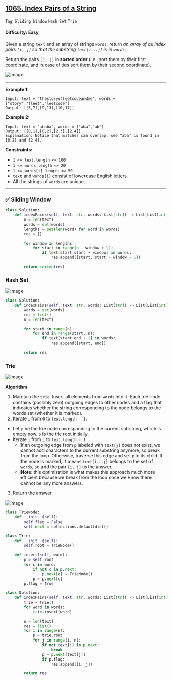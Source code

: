 ## [1065. Index Pairs of a String](https://leetcode.com/problems/index-pairs-of-a-string/)

```Tag```: ```Sliding Window``` ```Hash Set``` ```Trie```

#### Difficulty: Easy

Given a string ```text``` and an array of strings ```words```, return _an array of all index pairs ```[i, j]``` so that the substring ```text[i...j]``` is in ```words```_.

Return the pairs ```[i, j]``` in __sorted order__ (i.e., sort them by their first coordinate, and in case of ties sort them by their second coordinate).

![image](https://user-images.githubusercontent.com/35042430/235569431-d24c9a39-9e06-408e-a3e7-7574ff3e9231.png)

---

__Example 1:__
```
Input: text = "thestoryofleetcodeandme", words = ["story","fleet","leetcode"]
Output: [[3,7],[9,13],[10,17]]
```

__Example 2:__
```
Input: text = "ababa", words = ["aba","ab"]
Output: [[0,1],[0,2],[2,3],[2,4]]
Explanation: Notice that matches can overlap, see "aba" is found in [0,2] and [2,4].
```

__Constraints:__

- ```1 <= text.length <= 100```
- ```1 <= words.length <= 20```
- ```1 <= words[i].length <= 50```
- ```text``` and ```words[i]``` consist of lowercase English letters.
- All the strings of ```words``` are unique.

---

### ✅ Sliding Window

```Python
class Solution:
    def indexPairs(self, text: str, words: List[str]) -> List[List[int]]:
        n = len(text)
        words = set(words)
        lengths = set(len(word) for word in words)
        res = []

        for window in lengths:
            for start in range(n - window + 1):
                if text[start:start + window] in words:
                    res.append([start, start + window - 1])

        return sorted(res)
```

### Hash Set

![image](https://user-images.githubusercontent.com/35042430/235575118-1bed904c-99f7-40ed-858e-7f03dc0815f2.png)

```Python
class Solution:
    def indexPairs(self, text: str, words: List[str]) -> List[List[int]]:
        words = set(words)
        res = list()
        n = len(text)

        for start in range(n):
            for end in range(start, n):
                if text[start:end + 1] in words:
                    res.append([start, end])
        
        return res
```

### Trie

![image](https://leetcode.com/problems/index-pairs-of-a-string/Figures/1065/1065_trie.png)

__Algorithm__

1. Maintain the ```trie```. Insert all elements from ```words``` into it. Each trie node contains (possibly zero) outgoing edges to other nodes and a flag that indicates whether the string corresponding to the node belongs to the words set (whether it is marked).
2. Iterate ```i``` from ```0``` to ```text.length - 1```.
- Let ```p``` be the trie node corresponding to the current substring, which is empty now. ```p``` is the trie root initially.
- Iterate ```j``` from ```i``` to ```text.length - 1```
    - If an outgoing edge from ```p``` labeled with ```text[j]``` does not exist, we cannot add characters to the current substring anymore, so break from the loop. Otherwise, traverse this edge and set ```p``` to its child. If the node is marked, it means ```text[i...j]``` belongs to the set of ```words```, so add the pair ```[i, j]``` to the answer.
    - __Note__: this optimization is what makes this approach much more efficient because we break from the loop once we know there cannot be any more answers.
3. Return the answer.

![image](https://user-images.githubusercontent.com/35042430/235579726-124571ec-6425-46a2-b249-9f79dec9579b.png)

```Python
class TrieNode:
    def __init__(self):
        self.flag = False
        self.next = collections.defaultdict()

class Trie:
    def __init__(self):
        self.root = TrieNode()
    
    def insert(self, word):
        p = self.root
        for c in word:
            if not c in p.next:
                p.next[c] = TrieNode()
            p = p.next[c]
        p.flag = True

class Solution:
    def indexPairs(self, text: str, words: List[str]) -> List[List[int]]:
        trie = Trie()
        for word in words:
            trie.insert(word)

        n = len(text)
        res = list()
        for i in range(n):
            p = trie.root
            for j in range(i, n):
                if not text[j] in p.next:
                    break
                p = p.next[text[j]]
                if p.flag:
                    res.append([i, j])

        return res   
```
 
